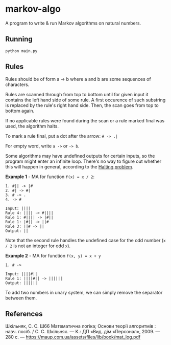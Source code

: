 # markov-algo
A program to write &amp; run Markov algorithms on natural numbers.

## Running
``python main.py``

## Rules
Rules should be of form a -> b where a and b are some sequences of characters.

Rules are scanned through from top to bottom until for given input it contains the left hand side of some rule. A first occurence of such substring is replaced by the rule's right hand side. Then, the scan goes from top to bottom again.

If no applicable rules were found during the scan or a rule marked final was used, the algorithm halts.

To mark a rule final, put a dot after the arrow: ``# -> .|``

For empty word, write ``a ->`` or ``-> b``.

Some algorithms may have undefined outputs for certain inputs, so the program might enter an infinite loop. There's no way to figure out whether this will happen in general, according to the [Halting problem](https://en.wikipedia.org/wiki/Halting_problem).

**Example 1** - MA for function ``f(x) = x / 2``:
```
1. #|| -> |#
2. #| -> #|
3. # -> .
4. -> #

Input: ||||
Rule 4: |||| -> #||||
Rule 1: #|||| -> |#||
Rule 1: |#|| -> ||#
Rule 3: ||# -> ||
Output: ||
```

Note that the second rule handles the undefined case for the odd number (``x / 2`` is not an integer for odd ``x``).

**Example 2** - MA for function ``f(x, y) = x + y``
```
1. # ->

Input: ||||#||
Rule 1: ||||#|| -> ||||||
Output: ||||||
```

To add two numbers in unary system, we can simply remove the separator between them. 

## References
Шкільняк, С. С. Ш66 Математична логіка; Основи теорії алгоритмів : навч. посіб. / С. С. Шкільняк. — К.: ДП «Вид. дім «Персонал», 2009. — 280 с. — https://maup.com.ua/assets/files/lib/book/mat_log.pdf

